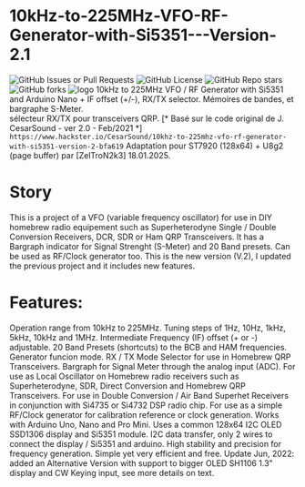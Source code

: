 # 10kHz-to-225MHz-VFO-RF-Generator-with-Si5351---Version-2.1
![GitHub Issues or Pull Requests](https://img.shields.io/github/issues/ZelTroN-2k3/10kHz-to-225MHz-VFO-RF-Generator-with-Si5351---Version-2.1)
![GitHub License](https://img.shields.io/github/license/ZelTroN-2k3/10kHz-to-225MHz-VFO-RF-Generator-with-Si5351---Version-2.1)
![GitHub Repo stars](https://img.shields.io/github/stars/ZelTroN-2k3/10kHz-to-225MHz-VFO-RF-Generator-with-Si5351---Version-2.1?style=flat)
![GitHub forks](https://img.shields.io/github/forks/ZelTroN-2k3/10kHz-to-225MHz-VFO-RF-Generator-with-Si5351---Version-2.1?style=flat)
![logo]()
10kHz to 225MHz VFO / RF Generator with Si5351 and Arduino Nano   + IF offset (+/-), RX/TX selector.
Mémoires de bandes, et bargraphe S-Meter.   
sélecteur RX/TX pour transceivers QRP.
[* Basé sur le code original de J. CesarSound - ver 2.0 - Feb/2021 *] `https://www.hackster.io/CesarSound/10khz-to-225mhz-vfo-rf-generator-with-si5351-version-2-bfa619` 
Adaptation pour ST7920 (128x64) + U8g2 (page buffer) par [ZelTroN2k3] 18.01.2025.

# Story
This is a project of a VFO (variable frequency oscillator) for use in DIY homebrew radio equipement such as Superheterodyne Single / Double Conversion Receivers, DCR, SDR or Ham QRP Transceivers. It has a Bargraph indicator for Signal Strenght (S-Meter) and 20 Band presets. Can be used as RF/Clock generator too. This is the new version (V.2), I updated the previous project and it includes new features.

# Features:

Operation range from 10kHz to 225MHz.
Tuning steps of 1Hz, 10Hz, 1kHz, 5kHz, 10kHz and 1MHz.
Intermediate Frequency (IF) offset (+ or -) adjustable.
20 Band Presets (shortcuts) to the BCB and HAM frequencies.
Generator funcion mode.
RX / TX Mode Selector for use in Homebrew QRP Transceivers.
Bargraph for Signal Meter through the analog input (ADC).
For use as Local Oscillator on Homebrew radio receivers such as Superheterodyne, SDR, Direct Conversion and Homebrew QRP Transceivers.
For use in Double Conversion / Air Band Superhet Receivers in conjunction with Si4735 or Si4732 DSP radio chip.
For use as a simple RF/Clock generator for calibration reference or clock generation.
Works with Arduino Uno, Nano and Pro Mini.
Uses a common 128x64 I2C OLED SSD1306 display and Si5351 module.
I2C data transfer, only 2 wires to connect the display / Si5351 and arduino.
High stability and precision for frequency generation.
Simple yet very efficient and free.
Update Jun, 2022: added an Alternative Version with support to bigger OLED SH1106 1.3" display and CW Keying input, see more details on text.
